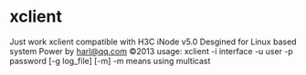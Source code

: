 xclient
=======

Just work xclient compatible with H3C iNode v5.0
Desgined for Linux based system
Power by harl@qq.com ©2013
usage: xclient -i interface -u user -p password [-g log_file] [-m]
-m means using multicast
